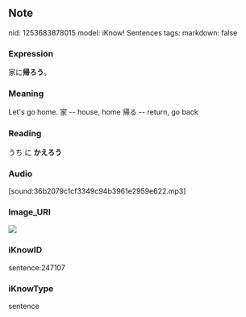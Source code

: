 ## Note
nid: 1253683878015
model: iKnow! Sentences
tags: 
markdown: false

### Expression
家に<b>帰ろう</b>。

### Meaning
Let's go home.
家 -- house, home
帰る -- return, go back

### Reading
うち に <b>かえろう</b>

### Audio
[sound:36b2079c1cf3349c94b3961e2959e622.mp3]

### Image_URI
<img src="17b2ac64537e8ef2f9e1bab9c73680b6.jpg">

### iKnowID
sentence:247107

### iKnowType
sentence
